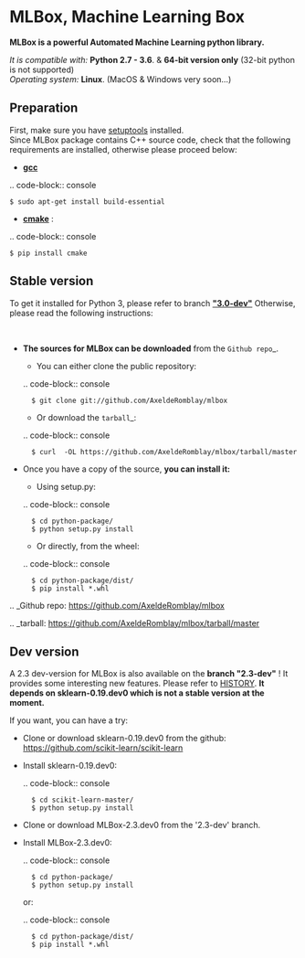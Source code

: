 MLBox, Machine Learning Box
===========================

__MLBox is a powerful Automated Machine Learning python library.__

_It is compatible with:_ __Python 2.7 - 3.6__. & __64-bit version only__ (32-bit python is not supported) <br/>
_Operating system:_ __Linux__. (MacOS & Windows very soon...)


## Preparation 

First, make sure you have [setuptools](https://pypi.python.org/pypi/setuptools) installed. <br/>
Since MLBox package contains C++ source code, check that the following requirements are installed, otherwise please proceed below: 

* **[gcc](https://gcc.gnu.org/)** 

.. code-block:: console

    $ sudo apt-get install build-essential
    
* **[cmake](https://cmake.org/)** : 

.. code-block:: console

    $ pip install cmake
    
    
## Stable version

To get it installed for Python 3, please refer to branch [**"3.0-dev"**](https://github.com/AxeldeRomblay/MLBox/tree/3.0-dev)
Otherwise, please read the following instructions: 

<br/>

* **The sources for MLBox can be downloaded** from the `Github repo`_.

    * You can either clone the public repository:

    .. code-block:: console

        $ git clone git://github.com/AxeldeRomblay/mlbox

    * Or download the `tarball`_:

    .. code-block:: console

        $ curl  -OL https://github.com/AxeldeRomblay/mlbox/tarball/master


* Once you have a copy of the source, **you can install it:**

    * Using setup.py: 
    
    .. code-block:: console

        $ cd python-package/
        $ python setup.py install

    * Or directly, from the wheel:

    .. code-block:: console

        $ cd python-package/dist/
        $ pip install *.whl


.. _Github repo: https://github.com/AxeldeRomblay/mlbox

.. _tarball: https://github.com/AxeldeRomblay/mlbox/tarball/master



## Dev version


A 2.3 dev-version for MLBox is also available on the __branch "2.3-dev"__ ! It provides some interesting new features. Please refer to [HISTORY](https://github.com/AxeldeRomblay/MLBox/blob/master/HISTORY.rst). __It depends on sklearn-0.19.dev0 which is not a stable version at the moment.__

If you want, you can have a try: 

* Clone or download sklearn-0.19.dev0 from the github: https://github.com/scikit-learn/scikit-learn
* Install sklearn-0.19.dev0: 

    .. code-block:: console

        $ cd scikit-learn-master/
        $ python setup.py install 

* Clone or download MLBox-2.3.dev0 from the '2.3-dev' branch. 
* Install MLBox-2.3.dev0: 

    .. code-block:: console

        $ cd python-package/
        $ python setup.py install 

    or:

    .. code-block:: console

        $ cd python-package/dist/
        $ pip install *.whl




